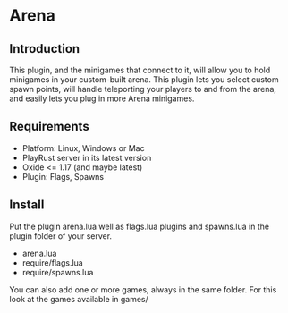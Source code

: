# Arena

## Introduction

This plugin, and the minigames that connect to it, will allow you to hold minigames in your custom-built arena. This plugin lets you select custom spawn points, will handle teleporting your players to and from the arena, and easily lets you plug in more Arena minigames.

## Requirements

+ Platform: Linux, Windows or Mac
+ PlayRust server in its latest version
+ Oxide <= 1.17 (and maybe latest)
+ Plugin: Flags, Spawns

## Install

Put the plugin arena.lua well as flags.lua plugins and spawns.lua in the plugin folder of your server.
+ arena.lua
+ require/flags.lua
+ require/spawns.lua

You can also add one or more games, always in the same folder. For this look at the games available in games/